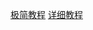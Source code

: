 [极简教程](https://zhuanlan.zhihu.com/p/64254201?from=singlemessage&utm_id=0)
[详细教程](https://blog.csdn.net/LawssssCat/article/details/103626875)

